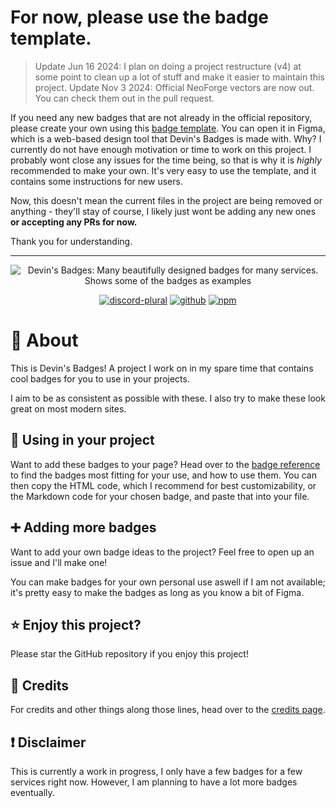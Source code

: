 # For now, please use the badge template.

> Update Jun 16 2024: I plan on doing a project restructure (v4) at some point to clean up a lot of stuff and make it easier to maintain this project.
> Update Nov 3 2024: Official NeoForge vectors are now out. You can check them out in the pull request.

If you need any new badges that are not already in the official repository, please create your own using this [badge template](https://github.com/intergrav/devins-badges/raw/v3/other/devinsbadges-template.fig). You can open it in Figma, which is a web-based design tool that Devin's Badges is made with. Why? I currently do not have enough motivation or time to work on this project. I probably wont close any issues for the time being, so that is why it is *highly* recommended to make your own. It's very easy to use the template, and it contains some instructions for new users.

Now, this doesn't mean the current files in the project are being removed or anything - they'll stay of course, I likely just wont be adding any new ones **or accepting any PRs for now.**

Thank you for understanding.

---

<div align="center">
<img alt="Devin's Badges: Many beautifully designed badges for many services. Shows some of the badges as examples" src="https://cdn.jsdelivr.net/npm/@intergrav/devins-badges@3/assets/branding/banner_512h.png"></a>

<a href="https://discord.gg/36Tv44cYte"><img alt="discord-plural" src="https://cdn.jsdelivr.net/npm/@intergrav/devins-badges@3/assets/compact/social/discord-plural_vector.svg"></a>
<a href="https://github.com/intergrav/devins-badges"><img alt="github" src="https://cdn.jsdelivr.net/npm/@intergrav/devins-badges@3/assets/compact/available/github_vector.svg"></a>
<a href="https://www.npmjs.com/package/@intergrav/devins-badges"><img alt="npm" src="https://cdn.jsdelivr.net/npm/@intergrav/devins-badges@3/assets/compact/available/npm_vector.svg"></a>
</div>

# 🏅 About

This is Devin's Badges! A project I work on in my spare time that contains cool badges for you to use in your projects.

I aim to be as consistent as possible with these. I also try to make these look great on most modern sites.

## 📰 Using in your project

Want to add these badges to your page? Head over to the [badge reference](https://intergrav.github.io/devins-badges-docs/badges/) to find the badges most fitting for your use, and how to use them. You can then copy the HTML code, which I recommend for best customizability, or the Markdown code for your chosen badge, and paste that into your file.

## ➕ Adding more badges

Want to add your own badge ideas to the project? Feel free to open up an issue and I'll make one!

You can make badges for your own personal use aswell if I am not available; it's pretty easy to make the badges as long as you know a bit of Figma.

## ⭐ Enjoy this project?

Please star the GitHub repository if you enjoy this project!

## 💁 Credits

For credits and other things along those lines, head over to the [credits page](https://intergrav.github.io/devins-badges-docs/credits/).

## ❗ Disclaimer

This is currently a work in progress, I only have a few badges for a few services right now. However, I am planning to have a lot more badges eventually.
